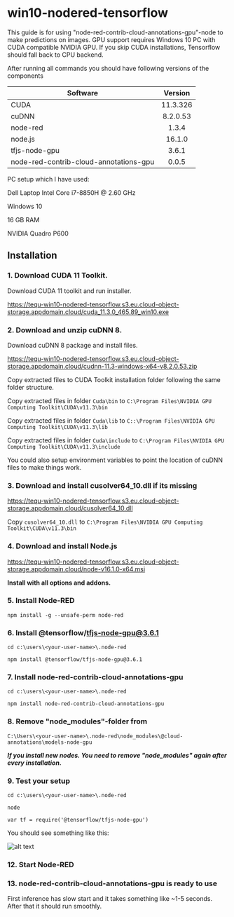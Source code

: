# win10-nodered-tensorflow
This guide is for using "node-red-contrib-cloud-annotations-gpu"-node to make predictions on images. GPU support requires Windows 10 PC with CUDA compatible NVIDIA GPU. If you skip CUDA installations, Tensorflow should fall back to CPU backend.

After running all commands you should have following versions of the components

| Software      | Version       | 
| ------------- |:-------------:| 
| CUDA          | 11.3.326      |  
| cuDNN         | 8.2.0.53	    | 
| node-red	    | 1.3.4	        |
| node.js       | 16.1.0        |
| tfjs-node-gpu | 3.6.1	        | 
| node-red-contrib-cloud-annotations-gpu | 0.0.5 |

PC setup which I have used:

Dell Laptop
Intel Core i7-8850H @ 2.60 GHz

Windows 10

16 GB RAM

NVIDIA Quadro P600


## Installation


### 1. Download CUDA 11 Toolkit.

Download CUDA 11 toolkit and run installer.

https://tequ-win10-nodered-tensorflow.s3.eu.cloud-object-storage.appdomain.cloud/cuda_11.3.0_465.89_win10.exe


### 2. Download and unzip cuDNN 8.

Download cuDNN 8 package and install files.

https://tequ-win10-nodered-tensorflow.s3.eu.cloud-object-storage.appdomain.cloud/cudnn-11.3-windows-x64-v8.2.0.53.zip

Copy extracted files to CUDA Toolkit installation folder following the same folder structure.

Copy extracted files in folder ```Cuda\bin``` to ```C:\Program Files\NVIDIA GPU Computing Toolkit\CUDA\v11.3\bin```

Copy extracted files in folder ```Cuda\lib``` to ```C::\Program Files\NVIDIA GPU Computing Toolkit\CUDA\v11.3\lib```

Copy extracted files in folder ```Cuda\include``` to ```C:\Program Files\NVIDIA GPU Computing Toolkit\CUDA\v11.3\include```


You could also setup environment variables to point the location of cuDNN files to make things work.


### 3. Download and install cusolver64_10.dll if its missing

https://tequ-win10-nodered-tensorflow.s3.eu.cloud-object-storage.appdomain.cloud/cusolver64_10.dll

Copy ```cusolver64_10.dll``` to ```C:\Program Files\NVIDIA GPU Computing Toolkit\CUDA\v11.3\bin```


### 4. Download and install Node.js

https://tequ-win10-nodered-tensorflow.s3.eu.cloud-object-storage.appdomain.cloud/node-v16.1.0-x64.msi

**Install with all options and addons.**


### 5. Install Node-RED

```
npm install -g --unsafe-perm node-red
```


### 6. Install @tensorflow/tfjs-node-gpu@3.6.1
```
cd c:\users\<your-user-name>\.node-red
```

```
npm install @tensorflow/tfjs-node-gpu@3.6.1
```


### 7. Install node-red-contrib-cloud-annotations-gpu

```
cd c:\users\<your-user-name>\.node-red
```

```
npm install node-red-contrib-cloud-annotations-gpu
```


### 8. Remove "node_modules"-folder from  

```
C:\Users\<your-user-name>\.node-red\node_modules\@cloud-annotations\models-node-gpu
```

***If you install new nodes. You need to remove "node_modules" again after every installation.***


### 9. Test your setup

```
cd c:\users\<your-user-name>\.node-red
```

```
node
```

```
var tf = require('@tensorflow/tfjs-node-gpu')
```

You should see something like this:

![alt text](
https://github.com/juhaautioniemi/win10-nodered-tensorflow/blob/master/images/node_test.JPG "Node-RED log")

### 12. Start Node-RED 

### 13. node-red-contrib-cloud-annotations-gpu is ready to use

First inference has slow start and it takes something like ~1-5 seconds. After that it should run smoothly.
